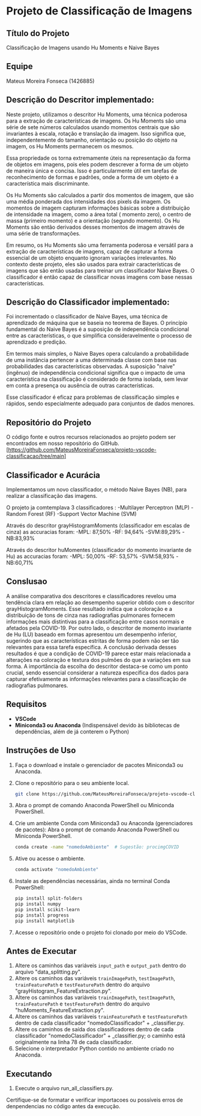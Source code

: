 # Projeto de Classificação de Imagens

## Título do Projeto

Classificação de Imagens usando Hu Moments e Naive Bayes

## Equipe

Mateus Moreira Fonseca (1426885)

## Descrição do Descritor implementado:

Neste projeto, utilizamos o descritor Hu Moments, uma técnica poderosa para a extração de características de imagens. Os Hu Moments são uma série de sete números calculados usando momentos centrais que são invariantes à escala, rotação e translação da imagem. Isso significa que, independentemente do tamanho, orientação ou posição do objeto na imagem, os Hu Moments permanecem os mesmos.

Essa propriedade os torna extremamente úteis na representação da forma de objetos em imagens, pois eles podem descrever a forma de um objeto de maneira única e concisa. Isso é particularmente útil em tarefas de reconhecimento de formas e padrões, onde a forma de um objeto é a característica mais discriminante.

Os Hu Moments são calculados a partir dos momentos de imagem, que são uma média ponderada dos intensidades dos pixels da imagem. Os momentos de imagem capturam informações básicas sobre a distribuição de intensidade na imagem, como a área total ( momento zero), o centro de massa (primeiro momento) e a orientação (segundo momento). Os Hu Moments são então derivados desses momentos de imagem através de uma série de transformações.

Em resumo, os Hu Moments são uma ferramenta poderosa e versátil para a extração de características de imagens, capaz de capturar a forma essencial de um objeto enquanto ignoram variações irrelevantes. No contexto deste projeto, eles são usados para extrair características de imagens que são então usadas para treinar um classificador Naive Bayes. O classificador é então capaz de classificar novas imagens com base nessas características.

## Descrição do Classificador implementado:

Foi incrementado o classificador de Naive Bayes, uma técnica de aprendizado de máquina que se baseia no teorema de Bayes. O princípio fundamental do Naive Bayes é a suposição de independência condicional entre as características, o que simplifica consideravelmente o processo de aprendizado e predição.

Em termos mais simples, o Naive Bayes opera calculando a probabilidade de uma instância pertencer a uma determinada classe com base nas probabilidades das características observadas. A suposição "naive" (ingênuo) de independência condicional significa que o impacto de uma característica na classificação é considerado de forma isolada, sem levar em conta a presença ou ausência de outras características.

Esse classificador é eficaz para problemas de classificação simples e rápidos, sendo especialmente adequado para conjuntos de dados menores.

## Repositório do Projeto

O código fonte e outros recursos relacionados ao projeto podem ser encontrados em nosso repositório do GitHub.
[https://github.com/MateusMoreiraFonseca/projeto-vscode-classificacao/tree/main]

## Classificador e Acurácia

Implementamos um novo classificador, o método Naive Bayes (NB), para realizar a classificação das imagens.

O projeto ja comtemplava 3 classificadores :
-Multilayer Perceptron (MLP)
-Random Forest (RF)
-Support Vector Machine (SVM)

Através do descritor grayHistogramMoments (classificador em escalas de cinza) as accuracias foram:
-MPL: 87,50%
-RF: 94,64%
-SVM:89,29%
-NB:83,93%

Através do descritor huMomentes (classificador do momento invariante de Hu) as accuracias foram:
-MPL: 50,00%
-RF: 53,57%
-SVM:58,93%
-NB:60,71%

## Conslusao

A análise comparativa dos descritores e classificadores revelou uma tendência clara em relação ao desempenho superior obtido com o descritor grayHistogramMoments. Esse resultado indica que a coloração e a distribuição de tons de cinza nas radiografias pulmonares fornecem informações mais distintivas para a classificação entre casos normais e afetados pela COVID-19. Por outro lado, o descritor de momento invariante de Hu (LU) baseado em formas apresentou um desempenho inferior, sugerindo que as características estritas de forma podem não ser tão relevantes para essa tarefa específica. A conclusão derivada desses resultados é que a condição de COVID-19 parece estar mais relacionada a alterações na coloração e textura dos pulmões do que a variações em sua forma. A importância da escolha do descritor destaca-se como um ponto crucial, sendo essencial considerar a natureza específica dos dados para capturar efetivamente as informações relevantes para a classificação de radiografias pulmonares.

## Requisitos

- **VSCode**
- **Miniconda3 ou Anaconda** (Indispensável devido às bibliotecas de dependências, além de já conterem o Python)

## Instruções de Uso

1. Faça o download e instale o gerenciador de pacotes Miniconda3 ou Anaconda.

2. Clone o repositório para o seu ambiente local.

   ```bash
   git clone https://github.com/MateusMoreiraFonseca/projeto-vscode-classificacao.git
   ```

3. Abra o prompt de comando Anaconda PowerShell ou Miniconda PowerShell.

4. Crie um ambiente Conda com Miniconda3 ou Anaconda (gerenciadores de pacotes):
   Abra o prompt de comando Anaconda PowerShell ou Miniconda PowerShell.

   ```bash
   conda create -name "nomedoAmbiente"  # Sugestão: procimgCOVID
   ```

5. Ative ou acesse o ambiente.

   ```bash
   conda activate "nomedoAmbiente"
   ```

6. Instale as dependências necessárias, ainda no terminal Conda PowerShell:

   ```bash
   pip install split-folders
   pip install numpy
   pip install scikit-learn
   pip install progress
   pip install matplotlib
   ```

7. Acesse o repositório onde o projeto foi clonado por meio do VSCode.

## Antes de Executar

1. Altere os caminhos das variáveis `input_path` e `output_path` dentro do arquivo "data_splitting.py".
2. Altere os caminhos das variáveis `trainImagePath`, `testImagePath`, `trainFeaturePath` e `testFeaturePath` dentro do arquivo "grayHistogram_FeatureExtraction.py".
3. Altere os caminhos das variáveis `trainImagePath`, `testImagePath`, `trainFeaturePath` e `testFeaturePath` dentro do arquivo "huMoments_FeatureExtraction.py".
4. Altere os caminhos das variáveis `trainFeaturePath` e `testFeaturePath` dentro de cada classificador "nomedoClassificador" + _classifier.py.
5. Altere os caminhos de saída dos classificadores dentro de cada classificador "nomedoClassificador" + _classifier.py; o caminho está originalmente na linha 78 de cada classificador.
6. Selecione o interpretador Python contido no ambiente criado no Anaconda.

## Executando

1. Execute o arquivo run_all_classifiers.py.

Certifique-se de formatar e verificar importacoes ou possíveis erros de denpendencias no código antes da execução.
